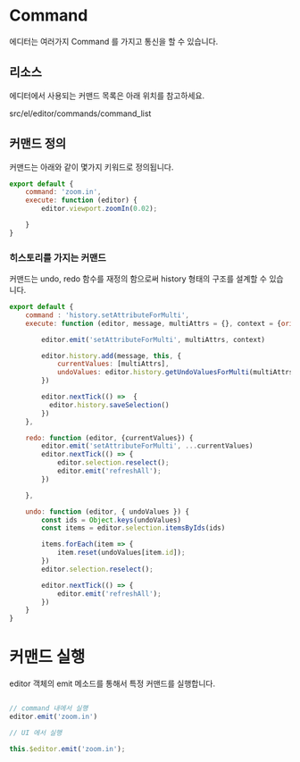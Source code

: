 # Command 

에디터는 여러가지 Command 를 가지고 통신을 할 수 있습니다. 


## 리소스 

에디터에서 사용되는 커맨드 목록은 아래 위치를 참고하세요. 

src/el/editor/commands/command_list

## 커맨드 정의 

커맨드는 아래와 같이 몇가지 키워드로 정의됩니다. 

```js
export default {
    command: 'zoom.in',
    execute: function (editor) {
        editor.viewport.zoomIn(0.02);

    }
}

```

### 히스토리를 가지는 커맨드 

커맨드는 undo, redo 함수를 재정의 함으로써  history 형태의 구조를 설계할 수 있습니다.  


```js
export default {
    command : 'history.setAttributeForMulti',
    execute: function (editor, message, multiAttrs = {}, context = {origin: '*'}) {

        editor.emit('setAttributeForMulti', multiAttrs, context)

        editor.history.add(message, this, {
            currentValues: [multiAttrs],
            undoValues: editor.history.getUndoValuesForMulti(multiAttrs)
        })

        editor.nextTick(() =>  {
          editor.history.saveSelection()  
        })        
    },

    redo: function (editor, {currentValues}) {
        editor.emit('setAttributeForMulti', ...currentValues)
        editor.nextTick(() => {
            editor.selection.reselect();            
            editor.emit('refreshAll');         
        })

    },

    undo: function (editor, { undoValues }) {
        const ids = Object.keys(undoValues)
        const items = editor.selection.itemsByIds(ids)

        items.forEach(item => {
            item.reset(undoValues[item.id]);
        })
        editor.selection.reselect();

        editor.nextTick(() => {
            editor.emit('refreshAll');
        })
    }
}
```

# 커맨드 실행 

editor 객체의 emit 메소드를 통해서 특정 커맨드를 실행합니다. 


```js

// command 내에서 실행 
editor.emit('zoom.in')

// UI 에서 실행 

this.$editor.emit('zoom.in');

```

